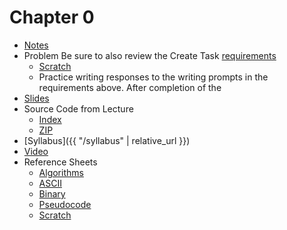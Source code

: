 # Chapter 0

* [Notes](notes)
* Problem
  Be sure to also review the Create Task [requirements](https://apcentral.collegeboard.org/pdf/ap-csp-student-task-directions.pdf?course=ap-computer-science-principles)
  * [Scratch](https://docs.cs50.net/2019/ap/problems/scratch/scratch.html)
  * Practice writing responses to the writing prompts in the requirements above.
  After completion of the
* [Slides](https://cdn.cs50.net/2018/fall/lectures/0/lecture0.pdf)
* Source Code from Lecture
  * [Index](https://cdn.cs50.net/2018/fall/lectures/0/src0/)
  * [ZIP](https://cdn.cs50.net/2018/fall/lectures/0/src0.zip)
* [Syllabus]({{ "/syllabus" | relative_url }})
* [Video](https://video.cs50.net/2018/fall/lectures/0)
* Reference Sheets
  * [Algorithms](https://ap.cs50.school/assets/pdfs/algorithms.pdf)
  * [ASCII](https://ap.cs50.school/assets/pdfs/ascii.pdf)
  * [Binary](https://ap.cs50.school/assets/pdfs/binary.pdf)
  * [Pseudocode](https://ap.cs50.school/assets/pdfs/pseudocode.pdf)
  * [Scratch](https://ap.cs50.school/assets/pdfs/scratch.pdf)


